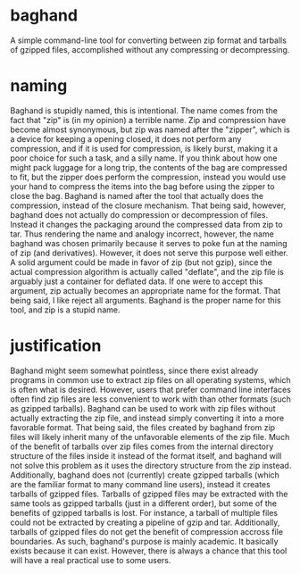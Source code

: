 # baghand
A simple command-line tool for converting between zip format and 
tarballs of gzipped files, accomplished without any compressing or 
decompressing.

# naming
Baghand is stupidly named, this is intentional. The name comes from the 
fact that "zip" is (in my opinion) a terrible name. Zip and compression 
have become almost synonymous, but zip was named after the "zipper", 
which is a device for keeping a opening closed, it does not perform any 
compression, and if it is used for compression, is likely burst, making 
it a poor choice for such a task, and a silly name. If you think about 
how one might pack luggage for a long trip, the contents of the bag are 
compressed to fit, but the zipper does perform the compression, instead 
you would use your hand to compress the items into the bag before using 
the zipper to close the bag.
Baghand is named after the tool that actually does the compression, 
instead of the closure mechanism.
That being said, however, baghand does not actually do compression or 
decompression of files. Instead it changes the packaging around the 
compressed data from zip to tar. Thus rendering the name and analogy 
incorrect, however, the name baghand was chosen primarily because it 
serves to poke fun at the naming of zip (and derivatives).
However, it does not serve this purpose well either. A solid argument 
could be made in favor of zip (but not gzip), since the actual 
compression algorithm is actually called "deflate", and the zip file is 
arguably just a container for deflated data. If one were to accept this 
argument, zip actually becomes an appropriate name for the format.
That being said, I like reject all arguments. Baghand is the proper 
name for this tool, and zip is a stupid name.

# justification
Baghand might seem somewhat pointless, since there exist already 
programs in common use to extract zip files on all operating systems, 
which is often what is desired. However, users that prefer command line 
interfaces often find zip files are less convenient to work with than 
other formats (such as gzipped tarballs). Baghand can be used to work 
with zip files without actually extracting the zip file, and instead 
simply converting it into a more favorable format.
That being said, the files created by baghand from zip files will 
likely inherit many of the unfavorable elements of the zip file. Much 
of the benefit of tarballs over zip files comes from the internal 
directory structure of the files inside it instead of the format 
itself, and baghand will not solve this problem as it uses the 
directory structure from the zip instead. Additionally, baghand does 
not (currently) create gzipped tarballs (which are the familiar format 
to many command line users), instead it creates tarballs of gzipped 
files. Tarballs of gzipped files may be extracted with the same tools 
as gzipped tarballs (just in a different order), but some of the 
benefits of gzipped tarballs is lost. For instance, a tarball of 
multiple files could not be extracted by creating a pipeline of gzip 
and tar. Additionally, tarballs of gzipped files do not get the benefit 
of compression accross file boundaries.
As such, baghand's purpose is mainly academic. It basically exists 
because it can exist. However, there is always a chance that this tool 
will have a real practical use to some users.
